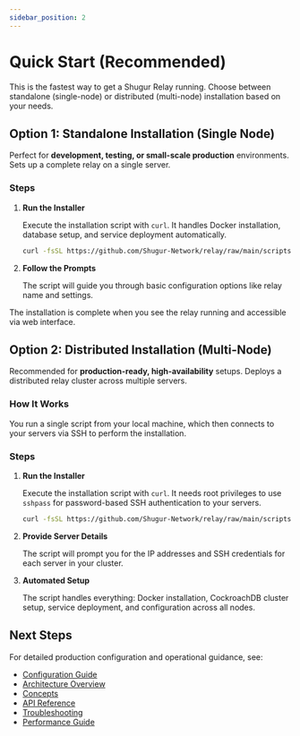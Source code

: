 ```yaml
---
sidebar_position: 2
---
```


# Quick Start (Recommended)

This is the fastest way to get a Shugur Relay running. Choose between standalone (single-node) or distributed (multi-node) installation based on your needs.

## Option 1: Standalone Installation (Single Node)

Perfect for **development, testing, or small-scale production** environments. Sets up a complete relay on a single server.

### Steps

1. **Run the Installer**

    Execute the installation script with `curl`. It handles Docker installation, database setup, and service deployment automatically.

    ```bash
    curl -fsSL https://github.com/Shugur-Network/relay/raw/main/scripts/install.standalone.sh | sudo bash
    ```

2. **Follow the Prompts**

    The script will guide you through basic configuration options like relay name and settings.

The installation is complete when you see the relay running and accessible via web interface.

## Option 2: Distributed Installation (Multi-Node)

Recommended for **production-ready, high-availability** setups. Deploys a distributed relay cluster across multiple servers.

### How It Works

You run a single script from your local machine, which then connects to your servers via SSH to perform the installation.

### Steps

1. **Run the Installer**

    Execute the installation script with `curl`. It needs root privileges to use `sshpass` for password-based SSH authentication to your servers.

    ```bash
    curl -fsSL https://github.com/Shugur-Network/relay/raw/main/scripts/install.distributed.sh | sudo bash
    ```

2. **Provide Server Details**

    The script will prompt you for the IP addresses and SSH credentials for each server in your cluster.

3. **Automated Setup**

    The script handles everything: Docker installation, CockroachDB cluster setup, service deployment, and configuration across all nodes.

## Next Steps

For detailed production configuration and operational guidance, see:

- [Configuration Guide](../configuration)
- [Architecture Overview](../architecture)
- [Concepts](../concepts)
- [API Reference](../api)
- [Troubleshooting](../troubleshooting)
- [Performance Guide](../performance)
